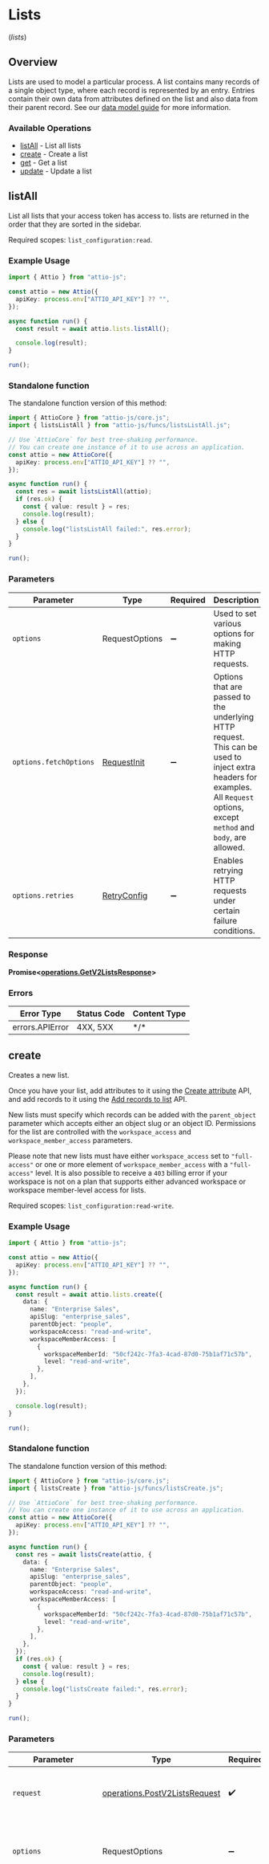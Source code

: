 # Lists
(*lists*)

## Overview

Lists are used to model a particular process. A list contains many records of a single object type, where each record is represented by an entry. Entries contain their own data from attributes defined on the list and also data from their parent record. See our [data model guide](/docs/data-model) for more information.

### Available Operations

* [listAll](#listall) - List all lists
* [create](#create) - Create a list
* [get](#get) - Get a list
* [update](#update) - Update a list

## listAll

List all lists that your access token has access to. lists are returned in the order that they are sorted in the sidebar.

Required scopes: `list_configuration:read`.

### Example Usage

<!-- UsageSnippet language="typescript" operationID="get_/v2/lists" method="get" path="/v2/lists" -->
```typescript
import { Attio } from "attio-js";

const attio = new Attio({
  apiKey: process.env["ATTIO_API_KEY"] ?? "",
});

async function run() {
  const result = await attio.lists.listAll();

  console.log(result);
}

run();
```

### Standalone function

The standalone function version of this method:

```typescript
import { AttioCore } from "attio-js/core.js";
import { listsListAll } from "attio-js/funcs/listsListAll.js";

// Use `AttioCore` for best tree-shaking performance.
// You can create one instance of it to use across an application.
const attio = new AttioCore({
  apiKey: process.env["ATTIO_API_KEY"] ?? "",
});

async function run() {
  const res = await listsListAll(attio);
  if (res.ok) {
    const { value: result } = res;
    console.log(result);
  } else {
    console.log("listsListAll failed:", res.error);
  }
}

run();
```

### Parameters

| Parameter                                                                                                                                                                      | Type                                                                                                                                                                           | Required                                                                                                                                                                       | Description                                                                                                                                                                    |
| ------------------------------------------------------------------------------------------------------------------------------------------------------------------------------ | ------------------------------------------------------------------------------------------------------------------------------------------------------------------------------ | ------------------------------------------------------------------------------------------------------------------------------------------------------------------------------ | ------------------------------------------------------------------------------------------------------------------------------------------------------------------------------ |
| `options`                                                                                                                                                                      | RequestOptions                                                                                                                                                                 | :heavy_minus_sign:                                                                                                                                                             | Used to set various options for making HTTP requests.                                                                                                                          |
| `options.fetchOptions`                                                                                                                                                         | [RequestInit](https://developer.mozilla.org/en-US/docs/Web/API/Request/Request#options)                                                                                        | :heavy_minus_sign:                                                                                                                                                             | Options that are passed to the underlying HTTP request. This can be used to inject extra headers for examples. All `Request` options, except `method` and `body`, are allowed. |
| `options.retries`                                                                                                                                                              | [RetryConfig](../../lib/utils/retryconfig.md)                                                                                                                                  | :heavy_minus_sign:                                                                                                                                                             | Enables retrying HTTP requests under certain failure conditions.                                                                                                               |

### Response

**Promise\<[operations.GetV2ListsResponse](../../models/operations/getv2listsresponse.md)\>**

### Errors

| Error Type      | Status Code     | Content Type    |
| --------------- | --------------- | --------------- |
| errors.APIError | 4XX, 5XX        | \*/\*           |

## create

Creates a new list.

Once you have your list, add attributes to it using the [Create attribute](/reference/post_v2-target-identifier-attributes) API, and add records to it using the [Add records to list](/reference/post_v2-lists-list-entries) API. 

New lists must specify which records can be added with the `parent_object` parameter which accepts either an object slug or an object ID. Permissions for the list are controlled with the `workspace_access` and `workspace_member_access` parameters.

Please note that new lists must have either `workspace_access` set to `"full-access"` or one or more element of `workspace_member_access` with a `"full-access"` level. It is also possible to receive a `403` billing error if your workspace is not on a plan that supports either advanced workspace or workspace member-level access for lists.

Required scopes: `list_configuration:read-write`.

### Example Usage

<!-- UsageSnippet language="typescript" operationID="post_/v2/lists" method="post" path="/v2/lists" -->
```typescript
import { Attio } from "attio-js";

const attio = new Attio({
  apiKey: process.env["ATTIO_API_KEY"] ?? "",
});

async function run() {
  const result = await attio.lists.create({
    data: {
      name: "Enterprise Sales",
      apiSlug: "enterprise_sales",
      parentObject: "people",
      workspaceAccess: "read-and-write",
      workspaceMemberAccess: [
        {
          workspaceMemberId: "50cf242c-7fa3-4cad-87d0-75b1af71c57b",
          level: "read-and-write",
        },
      ],
    },
  });

  console.log(result);
}

run();
```

### Standalone function

The standalone function version of this method:

```typescript
import { AttioCore } from "attio-js/core.js";
import { listsCreate } from "attio-js/funcs/listsCreate.js";

// Use `AttioCore` for best tree-shaking performance.
// You can create one instance of it to use across an application.
const attio = new AttioCore({
  apiKey: process.env["ATTIO_API_KEY"] ?? "",
});

async function run() {
  const res = await listsCreate(attio, {
    data: {
      name: "Enterprise Sales",
      apiSlug: "enterprise_sales",
      parentObject: "people",
      workspaceAccess: "read-and-write",
      workspaceMemberAccess: [
        {
          workspaceMemberId: "50cf242c-7fa3-4cad-87d0-75b1af71c57b",
          level: "read-and-write",
        },
      ],
    },
  });
  if (res.ok) {
    const { value: result } = res;
    console.log(result);
  } else {
    console.log("listsCreate failed:", res.error);
  }
}

run();
```

### Parameters

| Parameter                                                                                                                                                                      | Type                                                                                                                                                                           | Required                                                                                                                                                                       | Description                                                                                                                                                                    |
| ------------------------------------------------------------------------------------------------------------------------------------------------------------------------------ | ------------------------------------------------------------------------------------------------------------------------------------------------------------------------------ | ------------------------------------------------------------------------------------------------------------------------------------------------------------------------------ | ------------------------------------------------------------------------------------------------------------------------------------------------------------------------------ |
| `request`                                                                                                                                                                      | [operations.PostV2ListsRequest](../../models/operations/postv2listsrequest.md)                                                                                                 | :heavy_check_mark:                                                                                                                                                             | The request object to use for the request.                                                                                                                                     |
| `options`                                                                                                                                                                      | RequestOptions                                                                                                                                                                 | :heavy_minus_sign:                                                                                                                                                             | Used to set various options for making HTTP requests.                                                                                                                          |
| `options.fetchOptions`                                                                                                                                                         | [RequestInit](https://developer.mozilla.org/en-US/docs/Web/API/Request/Request#options)                                                                                        | :heavy_minus_sign:                                                                                                                                                             | Options that are passed to the underlying HTTP request. This can be used to inject extra headers for examples. All `Request` options, except `method` and `body`, are allowed. |
| `options.retries`                                                                                                                                                              | [RetryConfig](../../lib/utils/retryconfig.md)                                                                                                                                  | :heavy_minus_sign:                                                                                                                                                             | Enables retrying HTTP requests under certain failure conditions.                                                                                                               |

### Response

**Promise\<[operations.PostV2ListsResponse](../../models/operations/postv2listsresponse.md)\>**

### Errors

| Error Type                            | Status Code                           | Content Type                          |
| ------------------------------------- | ------------------------------------- | ------------------------------------- |
| errors.PostV2ListsInvalidRequestError | 400                                   | application/json                      |
| errors.BillingError                   | 403                                   | application/json                      |
| errors.PostV2ListsNotFoundError       | 404                                   | application/json                      |
| errors.APIError                       | 4XX, 5XX                              | \*/\*                                 |

## get

Gets a single list in your workspace that your access token has access to.

Required scopes: `list_configuration:read`.

### Example Usage

<!-- UsageSnippet language="typescript" operationID="get_/v2/lists/{list}" method="get" path="/v2/lists/{list}" -->
```typescript
import { Attio } from "attio-js";

const attio = new Attio({
  apiKey: process.env["ATTIO_API_KEY"] ?? "",
});

async function run() {
  const result = await attio.lists.get({
    list: "33ebdbe9-e529-47c9-b894-0ba25e9c15c0",
  });

  console.log(result);
}

run();
```

### Standalone function

The standalone function version of this method:

```typescript
import { AttioCore } from "attio-js/core.js";
import { listsGet } from "attio-js/funcs/listsGet.js";

// Use `AttioCore` for best tree-shaking performance.
// You can create one instance of it to use across an application.
const attio = new AttioCore({
  apiKey: process.env["ATTIO_API_KEY"] ?? "",
});

async function run() {
  const res = await listsGet(attio, {
    list: "33ebdbe9-e529-47c9-b894-0ba25e9c15c0",
  });
  if (res.ok) {
    const { value: result } = res;
    console.log(result);
  } else {
    console.log("listsGet failed:", res.error);
  }
}

run();
```

### Parameters

| Parameter                                                                                                                                                                      | Type                                                                                                                                                                           | Required                                                                                                                                                                       | Description                                                                                                                                                                    |
| ------------------------------------------------------------------------------------------------------------------------------------------------------------------------------ | ------------------------------------------------------------------------------------------------------------------------------------------------------------------------------ | ------------------------------------------------------------------------------------------------------------------------------------------------------------------------------ | ------------------------------------------------------------------------------------------------------------------------------------------------------------------------------ |
| `request`                                                                                                                                                                      | [operations.GetV2ListsListRequest](../../models/operations/getv2listslistrequest.md)                                                                                           | :heavy_check_mark:                                                                                                                                                             | The request object to use for the request.                                                                                                                                     |
| `options`                                                                                                                                                                      | RequestOptions                                                                                                                                                                 | :heavy_minus_sign:                                                                                                                                                             | Used to set various options for making HTTP requests.                                                                                                                          |
| `options.fetchOptions`                                                                                                                                                         | [RequestInit](https://developer.mozilla.org/en-US/docs/Web/API/Request/Request#options)                                                                                        | :heavy_minus_sign:                                                                                                                                                             | Options that are passed to the underlying HTTP request. This can be used to inject extra headers for examples. All `Request` options, except `method` and `body`, are allowed. |
| `options.retries`                                                                                                                                                              | [RetryConfig](../../lib/utils/retryconfig.md)                                                                                                                                  | :heavy_minus_sign:                                                                                                                                                             | Enables retrying HTTP requests under certain failure conditions.                                                                                                               |

### Response

**Promise\<[operations.GetV2ListsListResponse](../../models/operations/getv2listslistresponse.md)\>**

### Errors

| Error Type                         | Status Code                        | Content Type                       |
| ---------------------------------- | ---------------------------------- | ---------------------------------- |
| errors.GetV2ListsListNotFoundError | 404                                | application/json                   |
| errors.APIError                    | 4XX, 5XX                           | \*/\*                              |

## update

Updates an existing list. Permissions for the list are controlled with the `workspace_access` and `workspace_member_access` parameters. Please note that lists must have either `workspace_access` set to `"full-access"` or one or more element of `workspace_member_access` with a `"full-access"` level. It is also possible to receive a `403` billing error if your workspace is not on a plan that supports either advanced workspace or workspace member level access for lists. Changing the parent object of a list is not possible through the API as it can have unintended side-effects that should be considered carefully. If you wish to carry out a parent object change you should do so through the UI.

Required scopes: `list_configuration:read-write`.

### Example Usage

<!-- UsageSnippet language="typescript" operationID="patch_/v2/lists/{list}" method="patch" path="/v2/lists/{list}" -->
```typescript
import { Attio } from "attio-js";

const attio = new Attio({
  apiKey: process.env["ATTIO_API_KEY"] ?? "",
});

async function run() {
  const result = await attio.lists.update({
    list: "33ebdbe9-e529-47c9-b894-0ba25e9c15c0",
    requestBody: {
      data: {
        name: "Enterprise Sales",
        apiSlug: "enterprise_sales",
        workspaceAccess: "read-and-write",
        workspaceMemberAccess: [
          {
            workspaceMemberId: "50cf242c-7fa3-4cad-87d0-75b1af71c57b",
            level: "read-and-write",
          },
        ],
      },
    },
  });

  console.log(result);
}

run();
```

### Standalone function

The standalone function version of this method:

```typescript
import { AttioCore } from "attio-js/core.js";
import { listsUpdate } from "attio-js/funcs/listsUpdate.js";

// Use `AttioCore` for best tree-shaking performance.
// You can create one instance of it to use across an application.
const attio = new AttioCore({
  apiKey: process.env["ATTIO_API_KEY"] ?? "",
});

async function run() {
  const res = await listsUpdate(attio, {
    list: "33ebdbe9-e529-47c9-b894-0ba25e9c15c0",
    requestBody: {
      data: {
        name: "Enterprise Sales",
        apiSlug: "enterprise_sales",
        workspaceAccess: "read-and-write",
        workspaceMemberAccess: [
          {
            workspaceMemberId: "50cf242c-7fa3-4cad-87d0-75b1af71c57b",
            level: "read-and-write",
          },
        ],
      },
    },
  });
  if (res.ok) {
    const { value: result } = res;
    console.log(result);
  } else {
    console.log("listsUpdate failed:", res.error);
  }
}

run();
```

### Parameters

| Parameter                                                                                                                                                                      | Type                                                                                                                                                                           | Required                                                                                                                                                                       | Description                                                                                                                                                                    |
| ------------------------------------------------------------------------------------------------------------------------------------------------------------------------------ | ------------------------------------------------------------------------------------------------------------------------------------------------------------------------------ | ------------------------------------------------------------------------------------------------------------------------------------------------------------------------------ | ------------------------------------------------------------------------------------------------------------------------------------------------------------------------------ |
| `request`                                                                                                                                                                      | [operations.PatchV2ListsListRequest](../../models/operations/patchv2listslistrequest.md)                                                                                       | :heavy_check_mark:                                                                                                                                                             | The request object to use for the request.                                                                                                                                     |
| `options`                                                                                                                                                                      | RequestOptions                                                                                                                                                                 | :heavy_minus_sign:                                                                                                                                                             | Used to set various options for making HTTP requests.                                                                                                                          |
| `options.fetchOptions`                                                                                                                                                         | [RequestInit](https://developer.mozilla.org/en-US/docs/Web/API/Request/Request#options)                                                                                        | :heavy_minus_sign:                                                                                                                                                             | Options that are passed to the underlying HTTP request. This can be used to inject extra headers for examples. All `Request` options, except `method` and `body`, are allowed. |
| `options.retries`                                                                                                                                                              | [RetryConfig](../../lib/utils/retryconfig.md)                                                                                                                                  | :heavy_minus_sign:                                                                                                                                                             | Enables retrying HTTP requests under certain failure conditions.                                                                                                               |

### Response

**Promise\<[operations.PatchV2ListsListResponse](../../models/operations/patchv2listslistresponse.md)\>**

### Errors

| Error Type                            | Status Code                           | Content Type                          |
| ------------------------------------- | ------------------------------------- | ------------------------------------- |
| errors.PostV2ListsInvalidRequestError | 400                                   | application/json                      |
| errors.GetV2ListsListNotFoundError    | 404                                   | application/json                      |
| errors.APIError                       | 4XX, 5XX                              | \*/\*                                 |